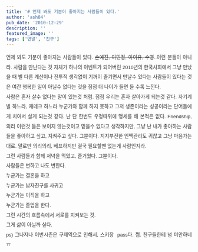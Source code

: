 ```yaml
---
title: '# 언제 봐도 기분이 좋아지는 사람들이 있다.'
author: 'ash84'
pub_date: '2010-12-29'
description: ''
featured_image: ''
tags: ['연말', '친구']
---
```



<div style="text-align: justify; line-height: 2; "><font class="Apple-style-span" color="#333333" face="굴림">  
</font></div><div style="text-align: justify; color: rgb(51, 51, 51); font-family: 굴림; font-size: 9pt; line-height: 2; "><span style="font-size: 10pt; "><span style="font-family: Helvetica; ">언제 봐도 기분이 좋아지는 사람들이 있다. </span></span><s><span style="font-size: 10pt; "><span style="font-family: Helvetica; ">손예진, 이민정, 아이유, 수영</span></span></s><span style="font-size: 10pt; "><span style="font-family: Helvetica; ">..이런 분들이 아니라. 사람을 만난다는 것 자체가 하나의 이벤트가 되어버린 2010년의 한국사회에서 그냥 만났을 때 별 다른 계산이나 전투적 생각없이 기꺼이 즐기면서 만날수 있다는 사람들이 있다는 것은 여간 행복한 일이 아닐수 없다는 것을 점점 더 나이가 들면 들 수록 느낀다. </span></span></div><div style="text-align: justify; color: rgb(51, 51, 51); font-family: 굴림; font-size: 9pt; line-height: 2; "></div><div style="text-align: justify; color: rgb(51, 51, 51); font-family: 굴림; font-size: 9pt; line-height: 2; "><span style="font-size: 10pt; "><span style="font-family: Helvetica; ">사람은 혼자 살수 없다는 말이 있는것 처럼. 점점 우리는 혼자 살아가게 되는것 같다. 자기계발 하느라, 재테크 하느라 누군가와 함께 하지 못하고 그저 생존이라는 성공이라는 단어들에게 치여서 살게 되는것 같다. 난 단 한번도 우정따위에 맹세를 해 본적은 없다. Friendship, 의리 이런것 들은 보이지 않는것이고 믿을수 없다고 생각하지만, 그냥 난 내가 좋아하는 사람들을 좋아하고 싶고, 지켜주고 싶다. 그뿐이다. 지지부진한 인맥관리도 귀찮고 그냥 마음가는대로. 말로만 의리의리, 베프하지만 결국 필요할땐 없는게 사람인지라. </span></span></div><div style="text-align: justify; color: rgb(51, 51, 51); font-family: 굴림; font-size: 9pt; line-height: 2; "></div><div style="text-align: justify; color: rgb(51, 51, 51); font-family: 굴림; font-size: 9pt; line-height: 2; "><span style="font-size: 10pt; "><span style="font-family: Helvetica; ">그런 사람들과 함께 저녁을 먹었고, 즐거웠다. 그뿐이다. </span></span></div><div style="text-align: justify; color: rgb(51, 51, 51); font-family: 굴림; font-size: 9pt; line-height: 2; "><span style="font-size: 10pt; "><span style="font-family: Helvetica; ">사람들은 변하고 나도 변한다. </span></span></div><div style="text-align: justify; color: rgb(51, 51, 51); font-family: 굴림; font-size: 9pt; line-height: 2; "></div><div style="text-align: justify; color: rgb(51, 51, 51); font-family: 굴림; font-size: 9pt; line-height: 2; "><span style="font-size: 10pt; "><span style="font-family: Helvetica; ">누군가는 결혼을 하고 </span></span></div><div style="text-align: justify; color: rgb(51, 51, 51); font-family: 굴림; font-size: 9pt; line-height: 2; "><span style="font-size: 10pt; "><span style="font-family: Helvetica; ">누군가는 남자친구를 사귀고 </span></span></div><div style="text-align: justify; color: rgb(51, 51, 51); font-family: 굴림; font-size: 9pt; line-height: 2; "><span style="font-size: 10pt; "><span style="font-family: Helvetica; ">누군가는 이직을 하고 </span></span></div><div style="text-align: justify; color: rgb(51, 51, 51); font-family: 굴림; font-size: 9pt; line-height: 2; "><span style="font-size: 10pt; "><span style="font-family: Helvetica; ">누군가는 졸업을 한다. </span></span></div><div style="text-align: justify; color: rgb(51, 51, 51); font-family: 굴림; font-size: 9pt; line-height: 2; "></div><div style="text-align: justify; color: rgb(51, 51, 51); font-family: 굴림; font-size: 9pt; line-height: 2; "><span style="font-size: 10pt; "><span style="font-family: Helvetica; ">그런 시간의 흐름속에서 서로를 지켜보는 것. </span></span></div><div style="text-align: justify; color: rgb(51, 51, 51); font-family: 굴림; font-size: 9pt; line-height: 2; "><span style="font-size: 10pt; "><span style="font-family: Helvetica; ">그게 삶이 아닐까 싶다. </span></span></div><div style="text-align: justify; color: rgb(51, 51, 51); font-family: 굴림; font-size: 9pt; line-height: 2; "></div><div style="text-align: justify; color: rgb(51, 51, 51); font-family: 굴림; font-size: 9pt; line-height: 2; "><span style="font-size: 10pt; "><span style="font-family: Helvetica; ">ps) 그나저나 이번시즌은 구제역으로 인해서, 스키장  pass다. 쩝. 친구들한테 넘 미안하네 ㅠ </span></span></div><div style="text-align: justify; color: rgb(51, 51, 51); font-family: 굴림; font-size: 9pt; line-height: 2; "></div>

